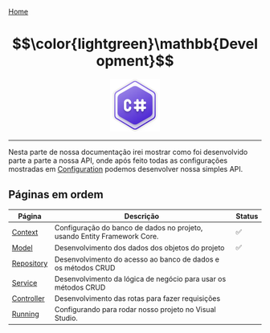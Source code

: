[Home](../README.md)
# $$\color{lightgreen}\mathbb{Development}$$

<p align="center">
	<img src="https://raw.githubusercontent.com/F4NT0/RESTTemplate/master/Docs/Configuration/images/csharp.svg" width="100">
</p>

---

Nesta parte de nossa documentação irei mostrar como foi desenvolvido parte a parte a nossa API, onde após feito todas as configurações mostradas em [Configuration](https://github.com/F4NT0/RESTTemplate/tree/master/Docs/Configuration) podemos desenvolver nossa simples API.

## Páginas em ordem

| Página                      | Descrição                                                                | Status |
| --------------------------- | ------------------------------------------------------------------------ | ------ |
| [Context](Context.md)       | Configuração do banco de dados no projeto, usando Entity Framework Core. | ✅      |
| [Model](Model.md)           | Desenvolvimento dos dados dos objetos do projeto                         | ✅      |
| [Repository](Repository.md) | Desenvolvimento do acesso ao banco de dados e os métodos CRUD            |        |
| [Service](Service.md)       | Desenvolvimento da lógica de negócio para usar os métodos CRUD           |        |
| [Controller](Controller.md) | Desenvolvimento das rotas para fazer requisições                         |        |
| [Running](Running.md)       | Configurando para rodar nosso projeto no Visual Studio.                  |        |

